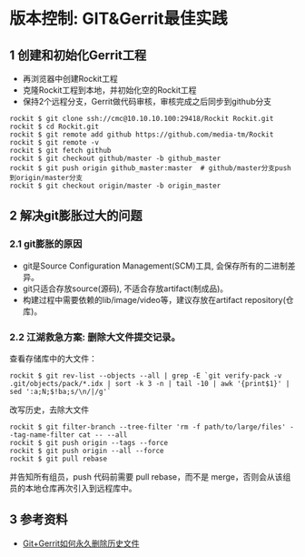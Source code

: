 # 版本控制: GIT&Gerrit最佳实践

## 1 创建和初始化Gerrit工程

- 再浏览器中创建Rockit工程
- 克隆Rockit工程到本地，并初始化空的Rockit工程
- 保持2个远程分支，Gerrit做代码审核，审核完成之后同步到github分支

``` shell
rockit $ git clone ssh://cmc@10.10.10.100:29418/Rockit Rockit.git
rockit $ cd Rockit.git
rockit $ git remote add github https://github.com/media-tm/Rockit
rockit $ git remote -v
rockit $ git fetch github
rockit $ git checkout github/master -b github_master
rockit $ git push origin github_master:master  # github/master分支push到origin/master分支
rockit $ git checkout origin/master -b origin_master
```

## 2 解决git膨胀过大的问题

### 2.1 git膨胀的原因

- git是Source Configuration Management(SCM)工具, 会保存所有的二进制差异。
- git只适合存放source(源码), 不适合存放artifact(制成品)。
- 构建过程中需要依赖的lib/image/video等，建议存放在artifact repository(仓库)。
​
### 2.2 江湖救急方案: 删除大文件提交记录。

查看存储库中的大文件：

``` shell
rockit $ git rev-list --objects --all | grep -E `git verify-pack -v .git/objects/pack/*.idx | sort -k 3 -n | tail -10 | awk '{print$1}' | sed ':a;N;$!ba;s/\n/|/g'`
```

改写历史，去除大文件

``` shell
rockit $ git filter-branch --tree-filter 'rm -f path/to/large/files' --tag-name-filter cat -- --all
rockit $ git push origin --tags --force
rockit $ git push origin --all --force
rockit $ git pull rebase
```

并告知所有组员，push 代码前需要 pull rebase，而不是 merge，否则会从该组员的本地仓库再次引入到远程库中。

## 3 参考资料

- [Git+Gerrit如何永久删除历史文件](https://www.jianshu.com/p/085552205f19)


